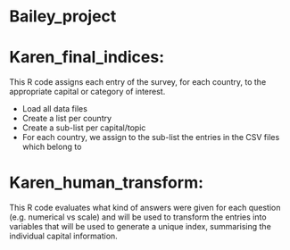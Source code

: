 # Bailey_project

# Karen_final_indices:
This R code assigns each entry of the survey, for each country, to the appropriate capital or category of interest. 

- Load all data files 
- Create a list per country
- Create a sub-list per capital/topic 
- For each country, we assign to the sub-list the entries in the CSV files which belong to 

# Karen_human_transform:
This R code evaluates what kind of answers were given for each question (e.g. numerical vs scale) and will be used to transform the entries into variables that will be used to generate a unique index, summarising the individual capital information. 
